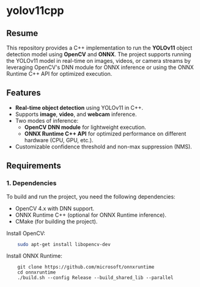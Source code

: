 # yolov11cpp

## Resume

This repository provides a C++ implementation to run the **YOLOv11** object detection model using **OpenCV** and **ONNX**. The project supports running the YOLOv11 model in real-time on images, videos, or camera streams by leveraging OpenCV's DNN module for ONNX inference or using the ONNX Runtime C++ API for optimized execution.

## Features
- **Real-time object detection** using YOLOv11 in C++.
- Supports **image**, **video**, and **webcam** inference.
- Two modes of inference:
  - **OpenCV DNN module** for lightweight execution.
  - **ONNX Runtime C++ API** for optimized performance on different hardware (CPU, GPU, etc.).
- Customizable confidence threshold and non-max suppression (NMS).

## Requirements

### 1. Dependencies
To build and run the project, you need the following dependencies:

- OpenCV 4.x with DNN support.
- ONNX Runtime C++ (optional for ONNX Runtime inference).
- CMake (for building the project).

Install OpenCV:

```bash
    sudo apt-get install libopencv-dev
```

Install ONNX Runtime:

```
    git clone https://github.com/microsoft/onnxruntime
    cd onnxruntime
    ./build.sh --config Release --build_shared_lib --parallel
```